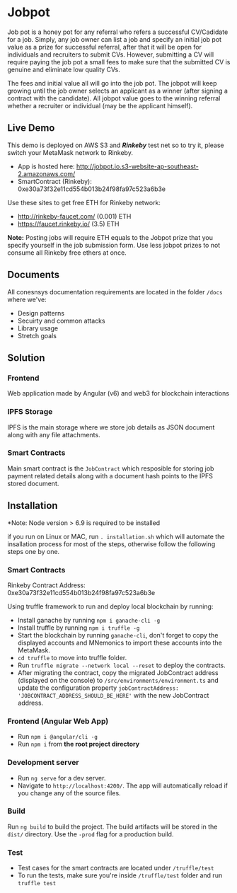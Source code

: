 # Jobpot

Job pot is a honey pot for any referral who refers a successful CV/Cadidate for a job. 
Simply, any job owner can list a job and specify an initial job pot value as a prize for successful referral, after that it will be open for individuals and recruiters to submit CVs. However, submitting a CV will require paying the job pot a small fees to make sure that the submitted CV is genuine and eliminate low quality CVs. 

The fees and initial value all will go into the job pot. The jobpot will keep growing until the job owner selects an applicant as a winner (after signing a contract with the candidate). All jobpot value goes to the winning referral whether a recruiter or individual (may be the applicant himself).

## Live Demo

This demo is deployed on AWS S3 and ***Rinkeby*** test net so to try it, please switch your MetaMask network to Rinkeby.

- App is hosted here: http://jobpot.io.s3-website-ap-southeast-2.amazonaws.com/
- SmartContract (Rinkeby): 0xe30a73f32e11cd554b013b24f98fa97c523a6b3e

Use these sites to get free ETH for Rinkeby network:
- http://rinkeby-faucet.com/ (0.001) ETH
- https://faucet.rinkeby.io/ (3.5) ETH

**Note:** Posting jobs will require ETH equals to the Jobpot prize that you specify yourself in the job submission form. Use less jobpot prizes to not consume all Rinkeby free ethers at once.

## Documents

All conesnsys documentation requirements are located in the folder `/docs` where we've:

- Design patterns
- Secuirty and common attacks
- Library usage
- Stretch goals

## Solution

### Frontend

Web application made by Angular (v6) and web3 for blockchain interactions

### IPFS Storage

IPFS is the main storage where we store job details as JSON document along with any file attachments.

### Smart Contracts

Main smart contract is the `JobContract` which resposible for storing job payment related details along with a document hash points to the IPFS stored document.

## Installation

*Note: Node version > 6.9 is required to be installed

if you run on Linux or MAC, run `. installation.sh` which will automate the insallation process for most of the steps, otherwise follow the following steps one by one.

### Smart Contracts

Rinkeby Contract Address: 0xe30a73f32e11cd554b013b24f98fa97c523a6b3e

Using truffle framework to run and deploy local blockchain by running:

- Install ganache by running `npm i ganache-cli -g`
- Install truffle by running `npm i truffle -g`
- Start the blockchain by running `ganache-cli`, don't forget to copy the displayed accounts and MNemonics to import these accounts into the MetaMask.
- `cd truffle` to move into truffle folder.
- Run `truffle migrate --network local --reset` to deploy the contracts.
- After migrating the contract, copy the migrated JobContract address (displayed on the console) to `/src/environments/environment.ts` and update the configuration property `jobContractAddress: 'JOBCONTRACT_ADDRESS_SHOULD_BE_HERE'` with the new JobContract address.

### Frontend (Angular Web App)

- Run `npm i @angular/cli -g`
- Run `npm i` from **the root project directory**

### Development server

- Run `ng serve` for a dev server. 
- Navigate to `http://localhost:4200/`. The app will automatically reload if you change any of the source files.

### Build

Run `ng build` to build the project. The build artifacts will be stored in the `dist/` directory. Use the `-prod` flag for a production build.

### Test

- Test cases for the smart contracts are located under `/truffle/test`
- To run the tests, make sure you're inside `/truffle/test` folder and run `truffle test`